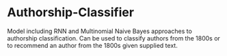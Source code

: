 # Authorship-Classifier
Model including RNN and Multinomial Naive Bayes approaches to authorship classification. Can be used to classify authors from the 1800s or to recommend an author from the 1800s given supplied text.
